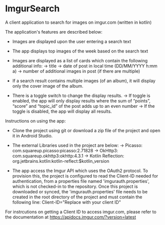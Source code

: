# ImgurSearch

A client application to search for images on imgur.com (written in kotlin)

The application's features are described below:
* Images are displayed upon the user entering a search text
* The app displays top images of the week based on the search text
* Images are displayed as a list of cards which contain the following additional info:
  -> title
  -> date of post in local time (DD/MM/YYYY h:mm a)
  -> number of additional images in post (if there are multiple)
  
* If a search result contains multiple images (of an album), it will display only the cover image of the album.
* There is a toggle switch to change the display results.
  -> If toggle is enabled, the app will only display results where the sum of “points”, “score” and “topic_id” of the post adds up to an even number
  -> If the toggle is disabled, the app will display all results.
 
Instructions on using the app:
* Clone the project using git or download a zip file of the project and open it in Android Studio.
* The external Libraries used in the project are below:
  -> Picasso: com.squareup.picasso:picasso:2.71828
  -> OkHttp3: com.squareup.okhttp3:okhttp:4.3.1
  -> Kotlin Reflection: org.jetbrains.kotlin:kotlin-reflect:$kotlin_version

* The app access the Imgur API which uses the OAuth2 protocol. To provision this, the project is configured to read the Client-ID needed for authentication, from a properties file named 'imgurauth.properties', which is not checked-in to the repository.
Once this project is downloaded or synced, the 'imgurauth.properties' file needs to be created in the root directory of the project and must contain the following line:
Client-ID="Replace with your client ID"

For instrcutions on getting a Client ID to access imgur.com, please refer to the documentation at https://apidocs.imgur.com/?version=latest
